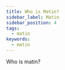 ```yaml
---
title: Who is Matin?
sidebar_label: Matin
sidebar_position: 4
tags:
  - matin
keywords:
  - matin
---
```

Who is matin?